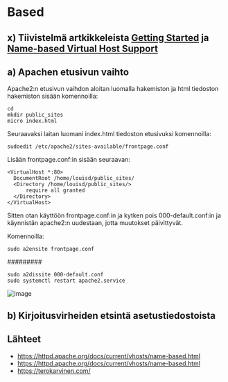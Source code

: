 # Based

## x) Tiivistelmä artkikkeleista [Getting Started](https://httpd.apache.org/docs/2.4/getting-started.html) ja [Name-based Virtual Host Support](https://httpd.apache.org/docs/current/vhosts/name-based.html)

## a) Apachen etusivun vaihto

Apache2:n etusivun vaihdon aloitan luomalla hakemiston ja html tiedoston hakemiston sisään komennoilla:

    cd
    mkdir public_sites
    micro index.html
    
Seuraavaksi laitan luomani index.html tiedoston etusivuksi komennoilla:

    sudoedit /etc/apache2/sites-available/frontpage.conf

Lisään frontpage.conf:in sisään seuraavan:

    <VirtualHost *:80>
      DocumentRoot /home/louisd/public_sites/
      <Directory /home/louisd/public_sites/>
          require all granted
      </Directory>
    </VirtualHost>

Sitten otan käyttöön frontpage.conf:in ja kytken pois 000-default.conf:in ja käynnistän apache2:n uudestaan, jotta muutokset päivittyvät.

Komennoilla:

    sudo a2ensite frontpage.conf

#########

    sudo a2dissite 000-default.conf
    sudo systemctl restart apache2.service


![image](https://user-images.githubusercontent.com/112497215/216816060-a356ad9d-cf14-44dd-bfd6-1335f7b0f115.png)



## b) Kirjoitusvirheiden etsintä asetustiedostoista

## Lähteet

 - https://httpd.apache.org/docs/current/vhosts/name-based.html
 - https://httpd.apache.org/docs/current/vhosts/name-based.html
 - https://terokarvinen.com/

